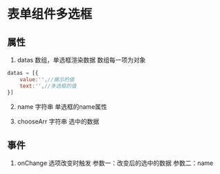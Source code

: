# 表单组件多选框

## 属性

1. datas  数组，单选框渲染数据
数组每一项为对象
```js
datas = [{
    value:'',//展示的值
    text:'',//多选框的值
}]
```

2. name  字符串 单选框的name属性


3. chooseArr 字符串 选中的数据

## 事件

1. onChange  选项改变时触发
参数一：改变后的选中的数据
参数二：name